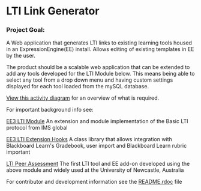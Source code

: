 # LTI Link Generator #
### Project Goal: ###

A Web application that generates LTI links to existing learning tools housed in an ExpressionEngine(EE) install. Allows editing of existing templates in EE by the user.  

The product should be a scalable web application that can be extended to add any tools developed for the LTI Module below. This means being able to select any tool from a drop down menu and having custom settings displayed for each tool loaded from the mySQL database.  

[View this activity diagram](https://drive.google.com/file/d/0BzkHPzzmmGjJTzJXek5USUVVdG8/view?usp=sharing) for an overview of what is required.

For important background info see:

[EE3 LTI Module](https://bitbucket.org/sijpkes/ee3-lti-module)
An extension and module implementation of the Basic LTI protocol from IMS global

[EE3 LTI Extension Hooks](https://bitbucket.org/sijpkes/ee3-lti-extension-hooks)
A class library that allows integration with Blackboard Learn's Gradebook, user import and Blackboard Learn rubric important

[LTI Peer Assessment](https://bitbucket.org/sijpkes/lti-peer-assessment)
The first LTI tool and EE add-on developed using the above module and widely used at the University of Newcastle, Australia

For contributor and development information see the [README.rdoc](https://github.com/sijpkes/lti_link_generator/blob/master/README.rdoc) file
